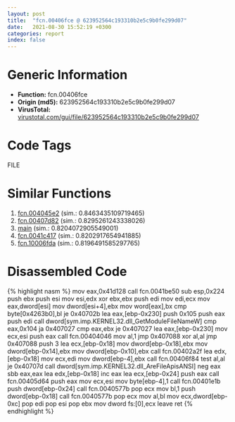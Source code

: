 ```yaml
---
layout: post
title:  "fcn.00406fce @ 623952564c193310b2e5c9b0fe299d07"
date:   2021-08-30 15:52:19 +0300
categories: report
index: false
---
```


# Generic Information
- **Function:** fcn.00406fce
- **Origin (md5):** 623952564c193310b2e5c9b0fe299d07
- **VirusTotal:** [virustotal.com/gui/file/623952564c193310b2e5c9b0fe299d07][virustotal_ref]

# Code Tags
<span class="tag" id="FILE">FILE</span>


# Similar Functions

1. [fcn.004045e2][similar_1_ref] (sim.: 0.8463435109719465)
2. [fcn.00407d82][similar_2_ref] (sim.: 0.8295261243338026)
3. [main][similar_3_ref] (sim.: 0.8204072905549001)
4. [fcn.0041c417][similar_4_ref] (sim.: 0.8202917654941885)
5. [fcn.10006fda][similar_5_ref] (sim.: 0.8196491585297765)


# Disassembled Code

{% highlight nasm %}
mov eax,0x41d128
call fcn.0041be50
sub esp,0x224
push ebx
push esi
mov esi,edx
xor ebx,ebx
push edi
mov edi,ecx
mov eax,dword[esi]
mov dword[esi+4],ebx
mov word[eax],bx
cmp byte[0x4263b0],bl
je 0x40702b
lea eax,[ebp-0x230]
push 0x105
push eax
push edi
call dword[sym.imp.KERNEL32.dll_GetModuleFileNameW]
cmp eax,0x104
ja 0x407027
cmp eax,ebx
je 0x407027
lea eax,[ebp-0x230]
mov ecx,esi
push eax
call fcn.00404046
mov al,1
jmp 0x407088
xor al,al
jmp 0x407088
push 3
lea ecx,[ebp-0x18]
mov dword[ebp-0x18],ebx
mov dword[ebp-0x14],ebx
mov dword[ebp-0x10],ebx
call fcn.00402a2f
lea edx,[ebp-0x18]
mov ecx,edi
mov dword[ebp-4],ebx
call fcn.00406f84
test al,al
je 0x40707d
call dword[sym.imp.KERNEL32.dll_AreFileApisANSI]
neg eax
sbb eax,eax
lea edx,[ebp-0x18]
inc eax
lea ecx,[ebp-0x24]
push eax
call fcn.00405d64
push eax
mov ecx,esi
mov byte[ebp-4],1
call fcn.00401e1b
push dword[ebp-0x24]
call fcn.0040577b
pop ecx
mov bl,1
push dword[ebp-0x18]
call fcn.0040577b
pop ecx
mov al,bl
mov ecx,dword[ebp-0xc]
pop edi
pop esi
pop ebx
mov dword fs:[0],ecx
leave 
ret 
{% endhighlight %}


[similar_1_ref]: /report/fcn.004045e2@f360d53698056c0bd2342cbdb569d856
[similar_2_ref]: /report/fcn.00407d82@623952564c193310b2e5c9b0fe299d07
[similar_3_ref]: /report/main@69b3c79878674ea715338a112bb5caa6
[similar_4_ref]: /report/fcn.0041c417@c3466bab32f3a73706b87b6042748ed4
[similar_5_ref]: /report/fcn.10006fda@01917ef1a6330a4695a0deaf2b7bc13a
[virustotal_ref]: https://www.virustotal.com/gui/file/623952564c193310b2e5c9b0fe299d07
